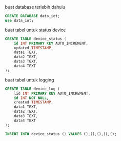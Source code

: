 buat database terlebih dahulu

```sql
CREATE DATABASE data_iot;
use data_iot;
```
buat tabel untuk status device
```sql
CREATE TABLE device_status (
    id INT PRIMARY KEY AUTO_INCREMENT,
    updated TIMESTAMP,
    data1 TEXT,
    data2 TEXT,
    data3 TEXT,
    data4 TEXT
);
```
buat tabel untuk logging
```sql
CREATE TABLE device_log (
    lid INT PRIMARY KEY AUTO_INCREMENT,
    id INT NOT NULL,
    created TIMESTAMP,
    data1 TEXT,
    data2 TEXT,
    data3 TEXT,
    data4 TEXT
);
```

```sql
INSERT INTO device_status () VALUES (),(),(),(),();
```